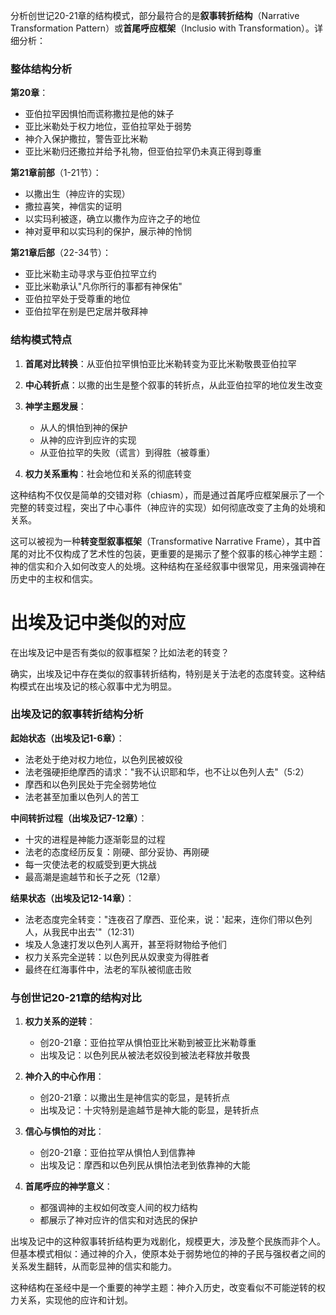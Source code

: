 分析创世记20-21章的结构模式，部分最符合的是**叙事转折结构**（Narrative Transformation Pattern）或**首尾呼应框架**（Inclusio with Transformation）。详细分析：

### 整体结构分析

**第20章**：
- 亚伯拉罕因惧怕而谎称撒拉是他的妹子
- 亚比米勒处于权力地位，亚伯拉罕处于弱势
- 神介入保护撒拉，警告亚比米勒
- 亚比米勒归还撒拉并给予礼物，但亚伯拉罕仍未真正得到尊重

**第21章前部**（1-21节）：
- 以撒出生（神应许的实现）
- 撒拉喜笑，神信实的证明
- 以实玛利被逐，确立以撒作为应许之子的地位
- 神对夏甲和以实玛利的保护，展示神的怜悯

**第21章后部**（22-34节）：
- 亚比米勒主动寻求与亚伯拉罕立约
- 亚比米勒承认"凡你所行的事都有神保佑"
- 亚伯拉罕处于受尊重的地位
- 亚伯拉罕在别是巴定居并敬拜神

### 结构模式特点

1. **首尾对比转换**：从亚伯拉罕惧怕亚比米勒转变为亚比米勒敬畏亚伯拉罕
   
2. **中心转折点**：以撒的出生是整个叙事的转折点，从此亚伯拉罕的地位发生改变

3. **神学主题发展**：
   - 从人的惧怕到神的保护
   - 从神的应许到应许的实现
   - 从亚伯拉罕的失败（谎言）到得胜（被尊重）

4. **权力关系重构**：社会地位和关系的彻底转变

这种结构不仅仅是简单的交错对称（chiasm），而是通过首尾呼应框架展示了一个完整的转变过程，突出了中心事件（神应许的实现）如何彻底改变了主角的处境和关系。

这可以被视为一种**转变型叙事框架**（Transformative Narrative Frame），其中首尾的对比不仅构成了艺术性的包装，更重要的是揭示了整个叙事的核心神学主题：神的信实和介入如何改变人的处境。这种结构在圣经叙事中很常见，用来强调神在历史中的主权和信实。


# 出埃及记中类似的对应
在出埃及记中是否有类似的叙事框架？比如法老的转变？

确实，出埃及记中存在类似的叙事转折结构，特别是关于法老的态度转变。这种结构模式在出埃及记的核心叙事中尤为明显。

### 出埃及记的叙事转折结构分析

**起始状态（出埃及记1-6章）**：

- 法老处于绝对权力地位，以色列民被奴役
- 法老强硬拒绝摩西的请求："我不认识耶和华，也不让以色列人去"（5:2）
- 摩西和以色列民处于完全弱势地位
- 法老甚至加重以色列人的苦工

**中间转折过程（出埃及记7-12章）**：

- 十灾的进程是神能力逐渐彰显的过程
- 法老的态度经历反复：刚硬、部分妥协、再刚硬
- 每一灾使法老的权威受到更大挑战
- 最高潮是逾越节和长子之死（12章）

**结果状态（出埃及记12-14章）**：

- 法老态度完全转变："连夜召了摩西、亚伦来，说：'起来，连你们带以色列人，从我民中出去'"（12:31）
- 埃及人急速打发以色列人离开，甚至将财物给予他们
- 权力关系完全逆转：以色列民从奴隶变为得胜者
- 最终在红海事件中，法老的军队被彻底击败

### 与创世记20-21章的结构对比

1. **权力关系的逆转**：
    
    - 创20-21章：亚伯拉罕从惧怕亚比米勒到被亚比米勒尊重
    - 出埃及记：以色列民从被法老奴役到被法老释放并敬畏
2. **神介入的中心作用**：
    
    - 创20-21章：以撒出生是神信实的彰显，是转折点
    - 出埃及记：十灾特别是逾越节是神大能的彰显，是转折点
3. **信心与惧怕的对比**：
    
    - 创20-21章：亚伯拉罕从惧怕人到信靠神
    - 出埃及记：摩西和以色列民从惧怕法老到依靠神的大能
4. **首尾呼应的神学意义**：
    
    - 都强调神的主权如何改变人间的权力结构
    - 都展示了神对应许的信实和对选民的保护

出埃及记中的这种叙事转折结构更为戏剧化，规模更大，涉及整个民族而非个人。但基本模式相似：通过神的介入，使原本处于弱势地位的神的子民与强权者之间的关系发生翻转，从而彰显神的信实和能力。

这种结构在圣经中是一个重要的神学主题：神介入历史，改变看似不可能逆转的权力关系，实现他的应许和计划。